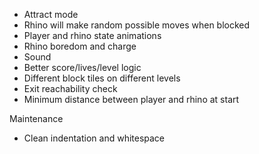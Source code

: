 * Attract mode
* Rhino will make random possible moves when blocked
* Player and rhino state animations
* Rhino boredom and charge
* Sound
* Better score/lives/level logic
* Different block tiles on different levels
* Exit reachability check
* Minimum distance between player and rhino at start

Maintenance
* Clean indentation and whitespace


